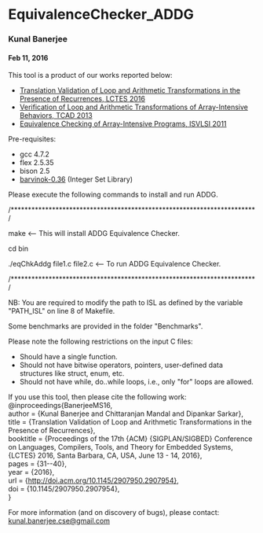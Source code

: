 # EquivalenceChecker_ADDG
### Kunal Banerjee
#### Feb 11, 2016

This tool is a product of our works reported below:
* [Translation Validation of Loop and Arithmetic Transformations in the Presence of Recurrences, LCTES 2016](http://dl.acm.org/citation.cfm?doid=2907950.2907954)
* [Verification of Loop and Arithmetic Transformations of Array-Intensive Behaviors, TCAD 2013](http://ieeexplore.ieee.org/document/6634544/?tp=&arnumber=6634544)
* [Equivalence Checking of Array-Intensive Programs, ISVLSI 2011](http://ieeexplore.ieee.org/document/5992498/)



Pre-requisites:
* gcc 4.7.2
* flex 2.5.35
* bison 2.5
* [barvinok-0.36](http://barvinok.gforge.inria.fr/) (Integer Set Library)


Please execute the following commands to install and run ADDG.

/***********************************************************************/

make                         <-- This will install ADDG Equivalence Checker.

cd bin

./eqChkAddg file1.c file2.c  <-- To run ADDG Equivalence Checker.

/***********************************************************************/

NB: You are required to modify the path to ISL as defined by the variable
"PATH_ISL" on line 8 of Makefile.


Some benchmarks are provided in the folder "Benchmarks".

Please note the following restrictions on the input C files:
* Should have a single function.
* Should not have bitwise operators, pointers, user-defined data structures like struct, enum, etc.
* Should not have while, do..while loops, i.e., only "for" loops are allowed.

If you use this tool, then please cite the following work: 
@inproceedings{BanerjeeMS16, <br />
  author    = {Kunal Banerjee and Chittaranjan Mandal and Dipankar Sarkar}, <br />
  title     = {Translation Validation of Loop and Arithmetic Transformations in the Presence of Recurrences}, <br />
  booktitle = {Proceedings of the 17th {ACM} {SIGPLAN/SIGBED} Conference on Languages, Compilers, Tools, and Theory for Embedded Systems, {LCTES} 2016, Santa Barbara, CA, USA, June 13 - 14, 2016}, <br />
  pages     = {31--40}, <br />
  year      = {2016}, <br />
  url       = {http://doi.acm.org/10.1145/2907950.2907954}, <br />
  doi       = {10.1145/2907950.2907954}, <br />
}


For more information (and on discovery of bugs), please contact:
kunal.banerjee.cse@gmail.com
